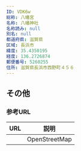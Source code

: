 ```yaml
---
ID: VDK6w
総称: 八幡宮
名称: 八幡神社
名称読み: null
別名: null
都道府県: 滋賀県
区域: 長浜市
緯度: 35.4350195
経度: 136.2726874
郵便番号: 5260255
住所: 滋賀県長浜市西野町４５６
---
```


## その他

### 参考URL

| URL | 説明          |
| --- | ------------- |
|     | OpenStreetMap |
